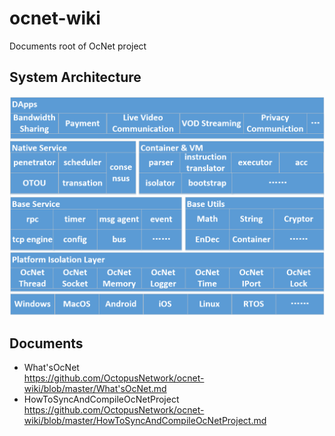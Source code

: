 # ocnet-wiki
Documents root of OcNet project

## System Architecture
![avatar](https://github.com/OctopusNetwork/ocnet-wiki/blob/master/System%20Architecture.png)

## Documents
* What'sOcNet<br>
https://github.com/OctopusNetwork/ocnet-wiki/blob/master/What'sOcNet.md
* HowToSyncAndCompileOcNetProject<br>
https://github.com/OctopusNetwork/ocnet-wiki/blob/master/HowToSyncAndCompileOcNetProject.md
